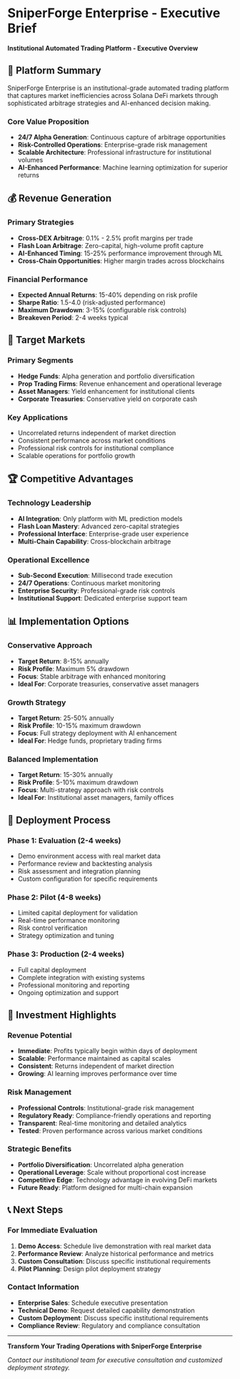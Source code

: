 # SniperForge Enterprise - Executive Brief

**Institutional Automated Trading Platform - Executive Overview**

## 🎯 Platform Summary

SniperForge Enterprise is an institutional-grade automated trading platform that captures market inefficiencies across Solana DeFi markets through sophisticated arbitrage strategies and AI-enhanced decision making.

### **Core Value Proposition**
- **24/7 Alpha Generation**: Continuous capture of arbitrage opportunities
- **Risk-Controlled Operations**: Enterprise-grade risk management
- **Scalable Architecture**: Professional infrastructure for institutional volumes
- **AI-Enhanced Performance**: Machine learning optimization for superior returns

## 💰 Revenue Generation

### **Primary Strategies**
- **Cross-DEX Arbitrage**: 0.1% - 2.5% profit margins per trade
- **Flash Loan Arbitrage**: Zero-capital, high-volume profit capture
- **AI-Enhanced Timing**: 15-25% performance improvement through ML
- **Cross-Chain Opportunities**: Higher margin trades across blockchains

### **Financial Performance**
- **Expected Annual Returns**: 15-40% depending on risk profile
- **Sharpe Ratio**: 1.5-4.0 (risk-adjusted performance)
- **Maximum Drawdown**: 3-15% (configurable risk controls)
- **Breakeven Period**: 2-4 weeks typical

## 🏦 Target Markets

### **Primary Segments**
- **Hedge Funds**: Alpha generation and portfolio diversification
- **Prop Trading Firms**: Revenue enhancement and operational leverage
- **Asset Managers**: Yield enhancement for institutional clients
- **Corporate Treasuries**: Conservative yield on corporate cash

### **Key Applications**
- Uncorrelated returns independent of market direction
- Consistent performance across market conditions
- Professional risk controls for institutional compliance
- Scalable operations for portfolio growth

## 🏆 Competitive Advantages

### **Technology Leadership**
- **AI Integration**: Only platform with ML prediction models
- **Flash Loan Mastery**: Advanced zero-capital strategies
- **Professional Interface**: Enterprise-grade user experience
- **Multi-Chain Capability**: Cross-blockchain arbitrage

### **Operational Excellence**
- **Sub-Second Execution**: Millisecond trade execution
- **24/7 Operations**: Continuous market monitoring
- **Enterprise Security**: Professional-grade risk controls
- **Institutional Support**: Dedicated enterprise support team

## 📊 Implementation Options

### **Conservative Approach**
- **Target Return**: 8-15% annually
- **Risk Profile**: Maximum 5% drawdown
- **Focus**: Stable arbitrage with enhanced monitoring
- **Ideal For**: Corporate treasuries, conservative asset managers

### **Growth Strategy**
- **Target Return**: 25-50% annually
- **Risk Profile**: 10-15% maximum drawdown
- **Focus**: Full strategy deployment with AI enhancement
- **Ideal For**: Hedge funds, proprietary trading firms

### **Balanced Implementation**
- **Target Return**: 15-30% annually
- **Risk Profile**: 5-10% maximum drawdown
- **Focus**: Multi-strategy approach with risk controls
- **Ideal For**: Institutional asset managers, family offices

## 🚀 Deployment Process

### **Phase 1: Evaluation (2-4 weeks)**
- Demo environment access with real market data
- Performance review and backtesting analysis
- Risk assessment and integration planning
- Custom configuration for specific requirements

### **Phase 2: Pilot (4-8 weeks)**
- Limited capital deployment for validation
- Real-time performance monitoring
- Risk control verification
- Strategy optimization and tuning

### **Phase 3: Production (2-4 weeks)**
- Full capital deployment
- Complete integration with existing systems
- Professional monitoring and reporting
- Ongoing optimization and support

## 💼 Investment Highlights

### **Revenue Potential**
- **Immediate**: Profits typically begin within days of deployment
- **Scalable**: Performance maintained as capital scales
- **Consistent**: Returns independent of market direction
- **Growing**: AI learning improves performance over time

### **Risk Management**
- **Professional Controls**: Institutional-grade risk management
- **Regulatory Ready**: Compliance-friendly operations and reporting
- **Transparent**: Real-time monitoring and detailed analytics
- **Tested**: Proven performance across various market conditions

### **Strategic Benefits**
- **Portfolio Diversification**: Uncorrelated alpha generation
- **Operational Leverage**: Scale without proportional cost increase
- **Competitive Edge**: Technology advantage in evolving DeFi markets
- **Future Ready**: Platform designed for multi-chain expansion

## 📞 Next Steps

### **For Immediate Evaluation**
1. **Demo Access**: Schedule live demonstration with real market data
2. **Performance Review**: Analyze historical performance and metrics
3. **Custom Consultation**: Discuss specific institutional requirements
4. **Pilot Planning**: Design pilot deployment strategy

### **Contact Information**
- **Enterprise Sales**: Schedule executive presentation
- **Technical Demo**: Request detailed capability demonstration
- **Custom Deployment**: Discuss specific institutional requirements
- **Compliance Review**: Regulatory and compliance consultation

---

**Transform Your Trading Operations with SniperForge Enterprise**

*Contact our institutional team for executive consultation and customized deployment strategy.*
